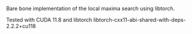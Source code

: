 Bare bone implementation of the local maxima search using libtorch.

Tested with CUDA 11.8 and libtorch libtorch-cxx11-abi-shared-with-deps-2.2.2+cu118
